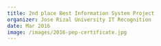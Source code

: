 ```yaml
---
title: 2nd place Best Information System Project
organizer: Jose Rizal University IT Recognition
date: Mar 2016
image: /images/2016-pep-certificate.jpg
---
```

